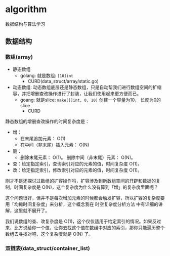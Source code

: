 # algorithm
数据结构与算法学习

## 数据结构
### 数组(array)
  - 静态数组
    - golang: 就是数组: `[10]int`
      - CURD(data_struct/array/static.go)
  - 动态数组: 动态数组底层还是静态数组，只是自动帮我们进行数组空间的扩缩容，并把增删查改操作进行了封装，让我们使用起来更方便而已。
    - goang: 就是slice: `make([]int, 0, 10)` 创建一个容量为10， 长度为0的slice
      - CURD

静态数组的增删查改操作的时间复杂度是：

- 增： 
  - 在末尾追加元素： O(1)
  - 在中间（非末尾）插入元素： O(N)
- 删：
  - 删除末尾元素： O(1)。
  删除中间（非末尾）元素： O(N)。
- 查：给定指定索引，查询索引对应的元素的值，时间复杂度 O(1)。
- 改：给定指定索引，修改索引对应的元素的值，时间复杂度 O(1)。

    
刚才不是还探讨过数组的扩容操作吗，扩容涉及到新数组空间的开辟和数据的复制，时间复杂度是 O(N)，这个复杂度为什么没有算到「增」的复杂度里面呢？

这个问题很好，但并不是每次增加元素的时候都会触发扩容，所以扩容的复杂度要用「均摊时间复杂度」来分析，这个概念我在 时空复杂度分析方法 中有详细的讲解，这里就不展开了。

我们说数组的查、改复杂度是 O(1)，这个仅仅适用于给定索引的情况。如果反过来，比方说给你一个值，让你去找这个值在数组中对应的索引，那你只能遍历整个数组去寻找对吧，这个复杂度就是 O(N) 了。

### 双链表(data_struct/container_list)
